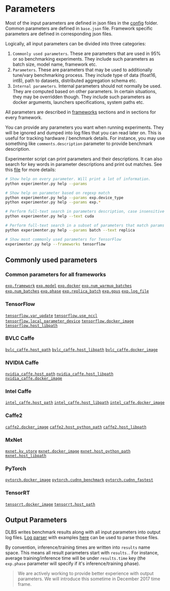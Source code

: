 # __Parameters__

Most of the input parameters are defined in json files in the
[config](https://github.com/HewlettPackard/dlcookbook-dlbs/tree/master/python/dlbs/configs) folder.
Common parameters are defined in `base.json` file. Framework specific parameters are defined
in corresponding json files.

Logically, all input parameters can be divided into three categories:

1. `Commonly used parameters`. These are parameters that are used in 95% or so
   benchmarking experiments. They include such parameters as batch size, model
   name, framework etc.
2. `Parameters`. These are parameters that may be used to additionally tune/vary
   benchmarking process. They include type of data (float16, int8), path to datasets,
   distributed aggregation schema etc.
3. `Internal parameters`. Internal parameters should not normally be used. They
   are computed based on other parameters. In certain situations, they may be
   overridden though. They include such parameters as docker arguments, launchers
   specifications, system paths etc.

All parameters are described in [frameworks](frameworks/frameworks?id=commonly-used-configuration-parameters)
sections and in sections for every framework.

You can provide any parameters you want when running experiments. They will be ignored
and dumped into log files that you can read later on. This is useful for tracking
hardware / benchmark details. For instance, you may use something like `comments.description`
parameter to provide benchmark description.

Experimenter script can print parameters and their descriptions. It can also search
for key words in parameter descriptions and print out matches. See this
[file](https://github.com/HewlettPackard/dlcookbook-dlbs/blob/master/python/dlbs/help/helper.py)
for more details:
```bash
# Show help on every parameter. Will print a lot of information.
python experimenter.py help --params

# Show help on parameter based on regexp match
python experimenter.py help --params exp.device_type
python experimenter.py help --params exp.*

# Perform full-text search in parameters description, case insensitive
python experimenter.py help --text cuda

# Perform full-text search in a subset of parameters that match params
python experimenter.py help --params batch --text replica

# Show most commonly used parameters for TensorFlow
experimenter.py help --frameworks tensorflow
```

## Commonly used parameters

### __Common parameters for all frameworks__
[`exp.framework`](/frameworks/frameworks?id=expframework "Framework to benchmark. Supported frameworks: 'tensorflow', 'caffe2', 'mxnet', 'tensorrt', 'nvidia_caffe', 'intel_caffe', 'bvlc_caffe'.")
[`exp.model`](/frameworks/frameworks?id=expmodel "A neural network model to benchmark. Valid values include 'alexnet', 'googlenet', 'resnet50' etc. In general, not all frameworks can support all models. Refer to documentation \(section 'models'\) on what frameworks support what models.")
[`exp.docker`](/frameworks/frameworks?id=expdocker "If true, use docker container to run benchmark. See 'exp.docker_image' for more details..")
[`exp.num_warmup_batches`](/frameworks/frameworks?id=expnum_warmup_batches "Number of warmup batches to process before starting measuring performance. May not be supported by all frameworks.")
[`exp.num_batches`](/frameworks/frameworks?id=expnum_batches "Number of benchmark batches to perform. Based on average batch time, experimenter will compute performance.")
[`exp.phase`](/frameworks/frameworks?id=expphase "Phase to benchmark. Possible values - 'inference' or 'training'.")
[`exp.replica_batch`](/frameworks/frameworks?id=expreplica_batch "A replica batch size. This is something that's called a device batch size. Assuming we will in future be able to benchmark models that do not fit into one GPU and single replica will require multiple GPUs, a device batch does not clearly represent situation in this case.")
[`exp.gpus`](/frameworks/frameworks?id=expgpus "A list of GPUs to use. If empty, CPUs should be used instead. Replicas are separated by a ',' character while GPUs within single replica are separated with ':' character, for instance for single node benchmark:   O         No distributed training. Use one model replica on GPU 0   0,1,2,3   Use distributed training with 4 model replicas each occupying one GPU   0:1,2:3   Use distributed training with 2 model replicas. Replica 1 is on GPUs 0 and 1, replica 2 is on GPU 2 and 3. This placement must             be supported by a benchmarking script and specific model. In case of multi-node training, this parameter defines a model placement on one node assuming each node uses the same model to GPU placement.")
[`exp.log_file`](/frameworks/frameworks?id=explog_file "The name of a log file for this experiment.")

### __TensorFlow__
[`tensorflow.var_update`](/frameworks/tensorflow?id=tensorflowvar_update "This is a 'variable_update' parameter for tf_cnn_benchmarks. See tf_cnn_benchmarks.py for more details.")
[`tensorflow.use_nccl`](/frameworks/tensorflow?id=tensorflowuse_nccl "This is a 'use_nccl' parameter for tf_cnn_benchmarks. See tf_cnn_benchmarks.py for more details.")
[`tensorflow.local_parameter_device`](/frameworks/tensorflow?id=tensorflowlocal_parameter_device "This is a 'local_parameter_device' parameter for tf_cnn_benchmarks. See tf_cnn_benchmarks.py for more details.")
[`tensorflow.docker_image`](/frameworks/tensorflow?id=tensorflowdocker_image "The name of a docker image to use for TensorFlow if containerized benchmark is requested.")
[`tensorflow.host_libpath`](/frameworks/tensorflow?id=tensorflowhost_libpath "Basically, it's a LD_LIBRARY_PATH for TensorFlow in case of a bare metal run.")

### __BVLC Caffe__
[`bvlc_caffe.host_path`](/frameworks/caffe?id=bvlc_caffehost_path "Path to a BVLC Caffe executable in case of a bare metal run.")
[`bvlc_caffe.host_libpath`](/frameworks/caffe?id=bvlc_caffehost_libpath "Basically, it's a LD_LIBRARY_PATH for BVLC Caffe in case of a bare metal run.")
[`bvlc_caffe.docker_image`](/frameworks/caffe?id=bvlc_caffedocker_image "The name of a docker image to use for BVLC Caffe.")

### __NVIDIA Caffe__
[`nvidia_caffe.host_path`](/frameworks/caffe?id=nvidia_caffehost_path "Path to a NVIDIA Caffe executable in case of a bare metal run.")
[`nvidia_caffe.host_libpath`](/frameworks/caffe?id=nvidia_caffehost_libpath "Basically, it's a LD_LIBRARY_PATH for NVIDIA Caffe in case of a bare metal run.")
[`nvidia_caffe.docker_image`](/frameworks/caffe?id=nvidia_caffedocker_image "The name of a docker image to use for NVIDIA Caffe.")

### __Intel Caffe__
[`intel_caffe.host_path`](/frameworks/caffe?id=intel_caffehost_path "Path to an Intel Caffe executable in case of a bare metal run.")
[`intel_caffe.host_libpath`](/frameworks/caffe?id=intel_caffehost_libpath "Basically, it's a LD_LIBRARY_PATH for Intel Caffe in case of a bare metal run.")
[`intel_caffe.docker_image`](/frameworks/caffe?id=intel_caffedocker_image "The name of a docker image to use for Intel Caffe.")

### __Caffe2__
[`caffe2.docker_image`](/frameworks/caffe2?id=caffe2docker_image "The name of a docker image for Caffe2 if containerized benchmark is requested.")
[`caffe2.host_python_path`](/frameworks/caffe2?id=caffe2host_python_path "Path to a Caffe2's python folder in case of a bare metal run.")
[`caffe2.host_libpath`](/frameworks/caffe2?id=caffe2host_libpath "Basically, it's a LD_LIBRARY_PATH for Caffe2 in case of a bare metal run.")

### __MxNet__
[`mxnet.kv_store`](/frameworks/mxnet?id=mxnetkv_store "A method to aggregate gradients \(local, device, dist_sync, dist_device_sync, dist_async\). See https://mxnet.incubator.apache.org/how_to/multi_devices.html for more details.")
[`mxnet.docker_image`](/frameworks/mxnet?id=mxnetdocker_image "The name of a docker image to use for MXNet if containerized benchmark is requested.")
[`mxnet.host_python_path`](/frameworks/mxnet?id=mxnethost_python_path "Path to a MXNET's python folder in case of a bare metal run.")
[`mxnet.host_libpath`](/frameworks/mxnet?id=mxnethost_libpath "Basically, it's a LD_LIBRARY_PATH for MXNet in case of a bare metal run.")

### __PyTorch__
[`pytorch.docker_image`](/frameworks/pytorch?id=pytorchdocker_image "The name of a docker image to use for PyTorch if containerized benchmark is requested.")
[`pytorch.cudnn_benchmark`](/frameworks/pytorch?id=pytorchcudnn_benchmark "Uses the inbuilt cudnn auto-tuner to find the fastest convolution algorithms. If this is set to false, uses some in-built heuristics that might not always be fastest. By default cudnn_benchmark is set to TRUE. Setting to true will improve performance, at the expense of using more memory. The input shape should be the same for each batch, otherwise autotune will re-run for each batch, causing a huge slow-down. More details are here: https://github.com/soumith/cudnn.torch#modes")
[`pytorch.cudnn_fastest`](/frameworks/pytorch?id=pytorchcudnn_fastest "Enables a fast mode for the Convolution modules - simply picks the fastest convolution algorithm, rather than tuning for workspace size. By default, cudnn.fastest is set to false. You should set to true if memory is not an issue, and you want the fastest performance. More details are here: https://github.com/soumith/cudnn.torch#modes")

### __TensorRT__
[`tensorrt.docker_image`](/frameworks/tensorrt?id=tensorrtdocker_image "The name of a docker image to use for TensorRT.")
[`tensorrt.host_path`](/frameworks/tensorrt?id=tensorrthost_path "Path to a tensorrt executable in case of bare metal run.")



## Output Parameters
DLBS writes benchmark results along with all input parameters into output log files.
[Log parser](https://github.com/HewlettPackard/dlcookbook-dlbs/blob/master/python/dlbs/logparser.py)
with examples [here](https://github.com/HewlettPackard/dlcookbook-dlbs/blob/master/tutorials/dlcookbook/log_parser.sh)
can be used to parse those files.

By convention, inference/training times are written into `results` name space. This
means all result parameters start with `results.`. For instance, average training/inference time will be under `results.time` key (the `exp.phase` parameter will specify if it's inference/training phase).

> We are actively working to provide better experience with output parameters.
  We will introduce this sometime in December 2017 time frame.
